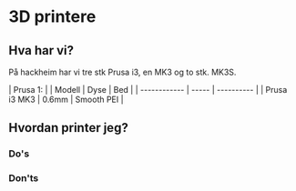 # 3D printere

## Hva har vi?

På hackheim har vi tre stk Prusa i3, en MK3 og to stk. MK3S.

| Prusa 1: |
| Modell       | Dyse  | Bed        |
| ------------ | ----- | ---------- |
| Prusa i3 MK3 | 0.6mm | Smooth PEI |

## Hvordan printer jeg?

### Do's
### Don'ts
